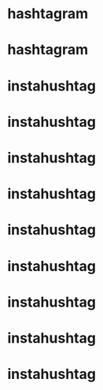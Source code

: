 # hashtagram
# hashtagram
# instahushtag
# instahushtag
# instahushtag
# instahushtag
# instahushtag
# instahushtag
# instahushtag
# instahushtag
# instahushtag
